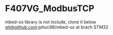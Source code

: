 # F407VG_ModbusTCP
mbed-os library is not include, clone it below
git@github.com:jphuc96/mbed-os at brach STM32